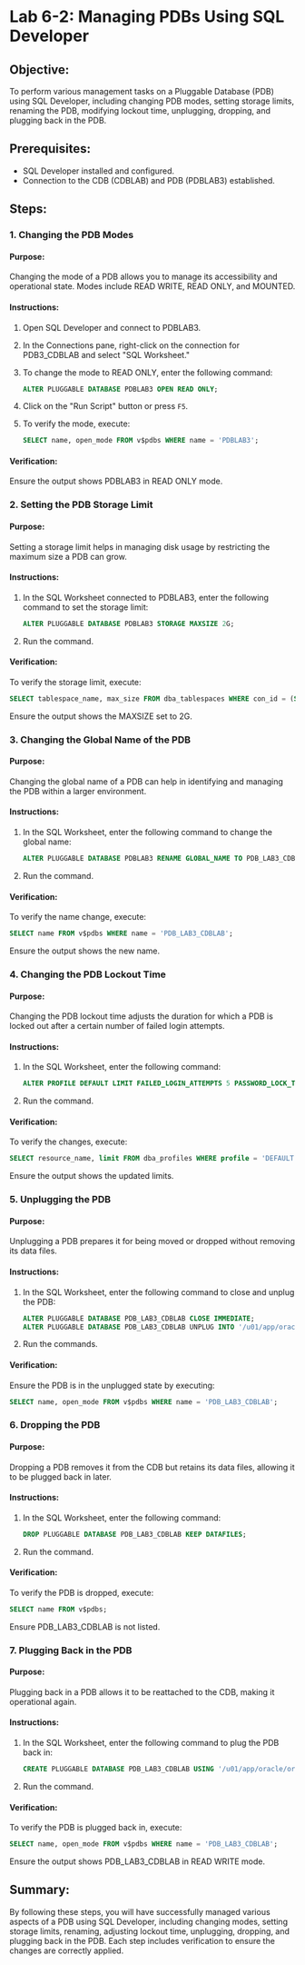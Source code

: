 # Lab 6-2: Managing PDBs Using SQL Developer

## Objective:
To perform various management tasks on a Pluggable Database (PDB) using SQL Developer, including changing PDB modes, setting storage limits, renaming the PDB, modifying lockout time, unplugging, dropping, and plugging back in the PDB.

## Prerequisites:
- SQL Developer installed and configured.
- Connection to the CDB (CDBLAB) and PDB (PDBLAB3) established.

## Steps:

### 1. Changing the PDB Modes

#### Purpose:
Changing the mode of a PDB allows you to manage its accessibility and operational state. Modes include READ WRITE, READ ONLY, and MOUNTED.

#### Instructions:
1. Open SQL Developer and connect to PDBLAB3.
2. In the Connections pane, right-click on the connection for PDB3_CDBLAB and select "SQL Worksheet."
3. To change the mode to READ ONLY, enter the following command:

    ```sql
    ALTER PLUGGABLE DATABASE PDBLAB3 OPEN READ ONLY;
    ```
4. Click on the "Run Script" button or press `F5`.
5. To verify the mode, execute:

    ```sql
    SELECT name, open_mode FROM v$pdbs WHERE name = 'PDBLAB3';
    ```

#### Verification:
Ensure the output shows PDBLAB3 in READ ONLY mode.

### 2. Setting the PDB Storage Limit

#### Purpose:
Setting a storage limit helps in managing disk usage by restricting the maximum size a PDB can grow.

#### Instructions:
1. In the SQL Worksheet connected to PDBLAB3, enter the following command to set the storage limit:

    ```sql
    ALTER PLUGGABLE DATABASE PDBLAB3 STORAGE MAXSIZE 2G;
    ```
2. Run the command.

#### Verification:
To verify the storage limit, execute:

```sql
SELECT tablespace_name, max_size FROM dba_tablespaces WHERE con_id = (SELECT con_id FROM v$pdbs WHERE name = 'PDBLAB3');
```

Ensure the output shows the MAXSIZE set to 2G.

### 3. Changing the Global Name of the PDB

#### Purpose:
Changing the global name of a PDB can help in identifying and managing the PDB within a larger environment.

#### Instructions:
1. In the SQL Worksheet, enter the following command to change the global name:

    ```sql
    ALTER PLUGGABLE DATABASE PDBLAB3 RENAME GLOBAL_NAME TO PDB_LAB3_CDBLAB;
    ```
2. Run the command.

#### Verification:
To verify the name change, execute:

```sql
SELECT name FROM v$pdbs WHERE name = 'PDB_LAB3_CDBLAB';
```

Ensure the output shows the new name.

### 4. Changing the PDB Lockout Time

#### Purpose:
Changing the PDB lockout time adjusts the duration for which a PDB is locked out after a certain number of failed login attempts.

#### Instructions:
1. In the SQL Worksheet, enter the following command:

    ```sql
    ALTER PROFILE DEFAULT LIMIT FAILED_LOGIN_ATTEMPTS 5 PASSWORD_LOCK_TIME 1;
    ```
2. Run the command.

#### Verification:
To verify the changes, execute:

```sql
SELECT resource_name, limit FROM dba_profiles WHERE profile = 'DEFAULT' AND resource_name IN ('FAILED_LOGIN_ATTEMPTS', 'PASSWORD_LOCK_TIME');
```

Ensure the output shows the updated limits.

### 5. Unplugging the PDB

#### Purpose:
Unplugging a PDB prepares it for being moved or dropped without removing its data files.

#### Instructions:
1. In the SQL Worksheet, enter the following command to close and unplug the PDB:

    ```sql
    ALTER PLUGGABLE DATABASE PDB_LAB3_CDBLAB CLOSE IMMEDIATE;
    ALTER PLUGGABLE DATABASE PDB_LAB3_CDBLAB UNPLUG INTO '/u01/app/oracle/oradata/CDBLAB/PDB_LAB3_CDBLAB.xml';
    ```
2. Run the commands.

#### Verification:
Ensure the PDB is in the unplugged state by executing:

```sql
SELECT name, open_mode FROM v$pdbs WHERE name = 'PDB_LAB3_CDBLAB';
```

### 6. Dropping the PDB

#### Purpose:
Dropping a PDB removes it from the CDB but retains its data files, allowing it to be plugged back in later.

#### Instructions:
1. In the SQL Worksheet, enter the following command:

    ```sql
    DROP PLUGGABLE DATABASE PDB_LAB3_CDBLAB KEEP DATAFILES;
    ```
2. Run the command.

#### Verification:
To verify the PDB is dropped, execute:

```sql
SELECT name FROM v$pdbs;
```

Ensure PDB_LAB3_CDBLAB is not listed.

### 7. Plugging Back in the PDB

#### Purpose:
Plugging back in a PDB allows it to be reattached to the CDB, making it operational again.

#### Instructions:
1. In the SQL Worksheet, enter the following command to plug the PDB back in:

    ```sql
    CREATE PLUGGABLE DATABASE PDB_LAB3_CDBLAB USING '/u01/app/oracle/oradata/CDBLAB/PDB_LAB3_CDBLAB.xml' COPY FILE_NAME_CONVERT = ('/u01/app/oracle/oradata/CDBLAB/', '/u01/app/oracle/oradata/CDBLAB/PDB_LAB3_CDBLAB/');
    ```
2. Run the command.

#### Verification:
To verify the PDB is plugged back in, execute:

```sql
SELECT name, open_mode FROM v$pdbs WHERE name = 'PDB_LAB3_CDBLAB';
```

Ensure the output shows PDB_LAB3_CDBLAB in READ WRITE mode.

## Summary:
By following these steps, you will have successfully managed various aspects of a PDB using SQL Developer, including changing modes, setting storage limits, renaming, adjusting lockout time, unplugging, dropping, and plugging back in the PDB. Each step includes verification to ensure the changes are correctly applied.
